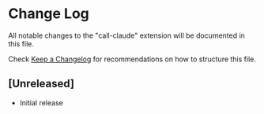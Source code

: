 # Change Log

All notable changes to the "call-claude" extension will be documented in this file.

Check [Keep a Changelog](http://keepachangelog.com/) for recommendations on how to structure this file.

## [Unreleased]

- Initial release